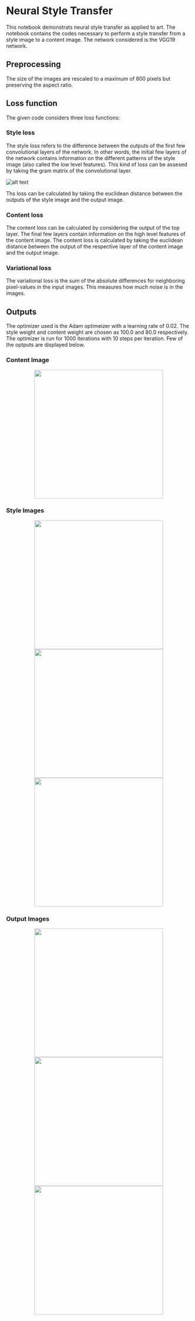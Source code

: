 # Neural Style Transfer 

This notebook demonstrats neural style transfer as applied to art. The notebook contains the codes 
necessary  to perform a style transfer from a style image to a content image. The network considered is 
the VGG19 network.

## Preprocessing

The size of the images are rescaled to a maximum of 800 pixels but preserving the aspect ratio.


## Loss function

The given code considers three loss functions:

### Style loss

The style loss refers to the difference between the outputs of the first few convolutional layers of the 
network. In other words, the initial few layers of the network contains information on the different patterns
of the style image (also called the low level features). This kind of loss can be assesed by taking the gram
matrix of the convolutional layer.

![alt text](Images/gm.png "Gram Matrix")

Ths loss can be calculated by taking the euclidean distance between the outputs of the style image 
and the output image.

### Content loss

The content loss can be calculated by considering the output of the top layer. The final few layers contain
information on the high level features of the content image. The content loss is calculated by taking the 
euclidean distance between the output of the respective layer of the content image and the output image.

### Variational loss

The variational loss is the sum of the absolute differences for neighboring pixel-values in the 
input images. This measures how much noise is in the images.


## Outputs

The optimizer used is the Adam optimeizer with a learning rate of 0.02. The style weight and content weight are chosen as 100.0 and 
80.0 respectively. The optimizer is run for 1000 iterations with 10 steps per iteration. Few of the optputs are displayed below.

### Content Image 

<p align="center">
  <img src="Images/content_image.jpg" width="350" >
</p>

### Style Images

<p align="center">
  <img src="Images/style_image_1.jpg" width="350" >
  <img src="Images/style_image_2.jpg" width="350" >
  <img src="Images/style_image_3.jpg" width="350" >
</p>

### Output Images

<p align="center">
  <img src="Images/result_image_1.png" width="350" >
  <img src="Images/result_image_2.png" width="350" >
  <img src="Images/result_image_3.png" width="350" >
</p>
